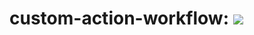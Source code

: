 # custom-action-workflow: [![](https://github.com/nitinrajput1997/custom-action-workflow/workflows/Pipeline/badge.svg)](https://github.com/nitinrajput1997/custom-action-workflow/actions)
